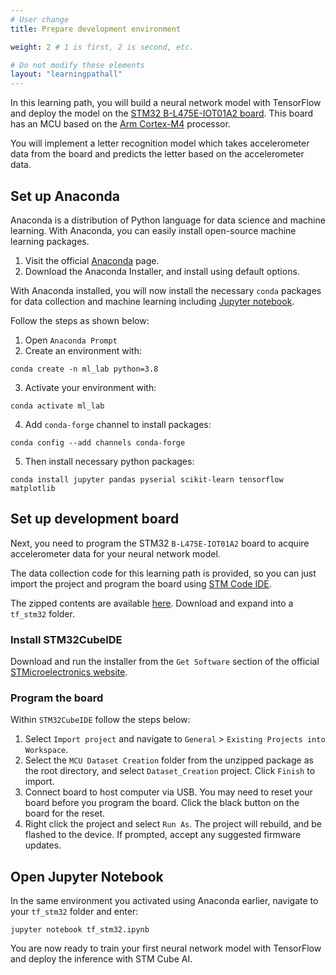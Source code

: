 ```yaml
---
# User change
title: Prepare development environment

weight: 2 # 1 is first, 2 is second, etc.

# Do not modify these elements
layout: "learningpathall"
---
```


In this learning path, you will build a neural network model with TensorFlow and deploy the model on the [STM32 B-L475E-IOT01A2 board](https://www.st.com/en/evaluation-tools/b-l475e-iot01a.html). This board has an MCU based on the [Arm Cortex-M4](https://developer.arm.com/Processors/Cortex-M4) processor.

You will implement a letter recognition model which takes accelerometer data from the board and predicts the letter based on the accelerometer data. 

## Set up Anaconda

Anaconda is a distribution of Python language for data science and machine learning. With Anaconda, you can easily install open-source machine learning packages.

1. Visit the official [Anaconda](https://www.anaconda.com/) page.
2. Download the Anaconda Installer, and install using default options.

With Anaconda installed, you will now install the necessary `conda` packages for data collection and machine learning including [Jupyter notebook](https://jupyter.org/).

Follow the steps as shown below:

1. Open `Anaconda Prompt`
2. Create an environment with:
```console
conda create -n ml_lab python=3.8
```
3. Activate your environment with:
```console
conda activate ml_lab
```
4. Add `conda-forge` channel to install packages:
```console
conda config --add channels conda-forge
```
5. Then install necessary python packages:
```console
conda install jupyter pandas pyserial scikit-learn tensorflow matplotlib
```
## Set up development board

Next, you need to program the STM32 `B-L475E-IOT01A2` board to acquire accelerometer data for your neural network model.

The data collection code for this learning path is provided, so you can just import the project and program the board using [STM Code IDE](https://www.st.com/en/development-tools/stm32cubeide.html).

The zipped contents are available [here](https://github.com/ArmDeveloperEcosystem/arm-learning-paths/blob/main/content/learning-paths/microcontroller/tflow_nn_stcube/Project_Files/tf_stm32.zip). Download and expand into a `tf_stm32` folder.

### Install STM32CubeIDE

Download and run the installer from the `Get Software` section of the official [STMicroelectronics website](https://www.st.com/en/development-tools/stm32cubeide.html).

### Program the board 

Within `STM32CubeIDE` follow the steps below:

1. Select `Import project` and navigate to `General` > `Existing Projects into Workspace`.
2. Select the `MCU Dataset Creation` folder from the unzipped package as the root directory, and select `Dataset_Creation` project. Click `Finish` to import.
2. Connect board to host computer via USB. You may need to reset your board before you program the board. Click the black button on the board for the reset.
3. Right click the project and select `Run As`. The project will rebuild, and be flashed to the device. If prompted, accept any suggested firmware updates.

## Open Jupyter Notebook

In the same environment you activated using Anaconda earlier, navigate to your `tf_stm32` folder and enter:
```console
jupyter notebook tf_stm32.ipynb
```
You are now ready to train your first neural network model with TensorFlow and deploy the inference with STM Cube AI. 
